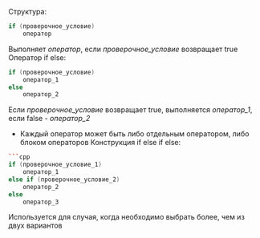Структура:
```cpp
if (проверочное_условие)
	оператор
```
Выполняет *оператор*, если *проверочное_условие* возвращает true
Оператор if else:
```cpp
if (проверочное_условие)
	оператор_1
else
	оператор_2
```
Если *проверочное_условие* возвращает true, выполняется *оператор_1*, если false - *оператор_2*
- Каждый оператор может быть либо отдельным оператором, либо блоком операторов
Конструкция if else if else:
```cpp
```cpp
if (проверочное_условие_1)
	оператор_1
else if (проверочное_условие_2)
	оператор_2
else
	оператор_3
```
Используется для случая, когда необходимо выбрать более, чем из двух вариантов
